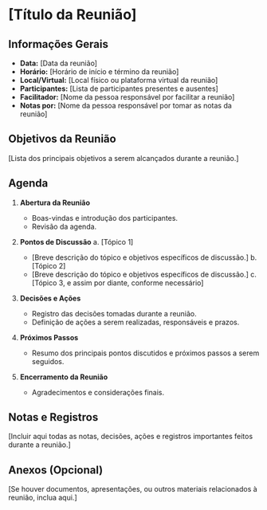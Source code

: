 # [Título da Reunião]

## Informações Gerais
- **Data:** [Data da reunião]
- **Horário:** [Horário de início e término da reunião]
- **Local/Virtual:** [Local físico ou plataforma virtual da reunião]
- **Participantes:** [Lista de participantes presentes e ausentes]
- **Facilitador:** [Nome da pessoa responsável por facilitar a reunião]
- **Notas por:** [Nome da pessoa responsável por tomar as notas da reunião]

## Objetivos da Reunião
[Lista dos principais objetivos a serem alcançados durante a reunião.]

## Agenda
1. **Abertura da Reunião**
   - Boas-vindas e introdução dos participantes.
   - Revisão da agenda.

2. **Pontos de Discussão**
   a. [Tópico 1]
      - [Breve descrição do tópico e objetivos específicos de discussão.]
   b. [Tópico 2]
      - [Breve descrição do tópico e objetivos específicos de discussão.]
   c. [Tópico 3, e assim por diante, conforme necessário]

3. **Decisões e Ações**
   - Registro das decisões tomadas durante a reunião.
   - Definição de ações a serem realizadas, responsáveis e prazos.

4. **Próximos Passos**
   - Resumo dos principais pontos discutidos e próximos passos a serem seguidos.

5. **Encerramento da Reunião**
   - Agradecimentos e considerações finais.

## Notas e Registros
[Incluir aqui todas as notas, decisões, ações e registros importantes feitos durante a reunião.]

## Anexos (Opcional)
[Se houver documentos, apresentações, ou outros materiais relacionados à reunião, inclua aqui.]

